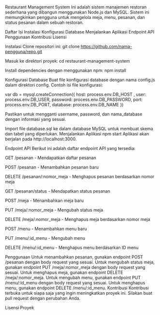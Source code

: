 Restaurant Management System
Ini adalah sistem manajemen restoran sederhana yang dibangun menggunakan Node.js dan MySQL. Sistem ini memungkinkan pengguna untuk mengelola meja, menu, pesanan, dan status pesanan dalam sebuah restoran.

Daftar Isi
Instalasi
Konfigurasi Database
Menjalankan Aplikasi
Endpoint API
Penggunaan
Kontribusi
Lisensi

Instalasi
Clone repositori ini:
git clone https://github.com/nama-pengguna/repo.git

Masuk ke direktori proyek:
cd restaurant-management-system

Install dependencies dengan menggunakan npm:
npm install

Konfigurasi Database
Buat file konfigurasi database dengan nama config.js dalam direktori config. Contoh isi file konfigurasi:

var db = mysql.createConnection({
  host: process.env.DB_HOST ,
  user: process.env.DB_USER,
  password: process.env.DB_PASSWORD,
  port: process.env.DB_PORT,
  database: process.env.DB_NAME
})

Pastikan untuk mengganti username, password, dan nama_database dengan informasi yang sesuai.

Import file database.sql ke dalam database MySQL untuk membuat skema dan tabel yang diperlukan.
Menjalankan Aplikasi
npm start
Aplikasi akan berjalan pada http://localhost:3000.

Endpoint API
Berikut ini adalah daftar endpoint API yang tersedia:

GET /pesanan - Mendapatkan daftar pesanan

POST /pesanan - Menambahkan pesanan baru

DELETE /pesanan/:nomor_meja - Menghapus pesanan berdasarkan nomor meja

GET /pesanan/status - Mendapatkan status pesanan

POST /meja - Menambahkan meja baru

PUT /meja/:nomor_meja - Mengubah status meja

DELETE /meja/:nomor_meja - Menghapus meja berdasarkan nomor meja

POST /menu - Menambahkan menu baru

PUT /menu/:id_menu - Mengubah menu

DELETE /menu/:id_menu - Menghapus menu berdasarkan ID menu

Penggunaan
Untuk menambahkan pesanan, gunakan endpoint POST /pesanan dengan body request yang sesuai.
Untuk mengubah status meja, gunakan endpoint PUT /meja/:nomor_meja dengan body request yang sesuai.
Untuk menghapus meja, gunakan endpoint DELETE /meja/:nomor_meja.
Untuk mengubah menu, gunakan endpoint PUT /menu/:id_menu dengan body request yang sesuai.
Untuk menghapus menu, gunakan endpoint DELETE /menu/:id_menu.
Kontribusi
Kontribusi terbuka untuk siapa saja yang ingin meningkatkan proyek ini. Silakan buat pull request dengan perubahan Anda.

Lisensi
Proyek
